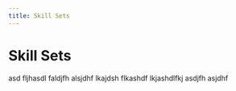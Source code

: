 ```yaml
---
title: Skill Sets
---
```

# Skill Sets

asd fljhasdl     faldjfh alsjdhf lkajdsh flkashdf lkjashdlfkj asdjfh asjdhf